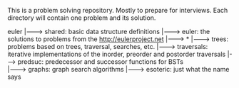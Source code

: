 This is a problem solving repository. Mostly to prepare for interviews. Each directory will contain one problem and its solution.

euler
  |---> shared: basic data structure definitions
  |---> euler: the solutions to problems from the http://eulerproject.net
          |---> *
  |---> trees: problems based on trees, traversal, searches, etc.
          |---> traversals: iterative implementations of the inorder, preorder and postorder traversals
          |---> predsuc: predecessor and successor functions for BSTs  
  |---> graphs: graph search algorithms
  |---> esoteric: just what the name says